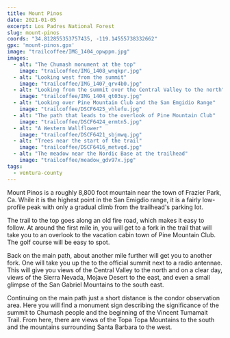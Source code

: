 ```yaml
---
title: Mount Pinos
date: 2021-01-05
excerpt: Los Padres National Forest
slug: mount-pinos
coords: "34.812855353757435, -119.14555738332662"
gpx: 'mount-pinos.gpx'
image: "trailcoffee/IMG_1404_opwppm.jpg"
images:
  - alt: "The Chumash monument at the top"
    image: "trailcoffee/IMG_1408_wnqkpr.jpg"
  - alt: "Looking west from the summit"
    image: "trailcoffee/IMG_1407_qrv4b0.jpg"
  - alt: "Looking from the summit over the Central Valley to the north"
    image: "trailcoffee/IMG_1404_qt03uy.jpg"
  - alt: "Looking over Pine Mountain Club and the San Emgidio Range"
    image: "trailcoffee/DSCF6425_vhlefu.jpg"
  - alt: "The path that leads to the overlook of Pine Mountain Club"
    image: "trailcoffee/DSCF6424_ermtn5.jpg"
  - alt: "A Western Wallflower"
    image: "trailcoffee/DSCF6421_sbjmwq.jpg"
  - alt: "Trees near the start of the trail"
    image: "trailcoffee/DSCF6416_metvqd.jpg"
  - alt: "The meadow near the Nordic Base at the trailhead"
    image: "trailcoffee/meadow_gdv97x.jpg"
tags:
  - ventura-county
---
```

Mount Pinos is a roughly 8,800 foot mountain near the town of Frazier Park, Ca. While it is the highest point in the San Emigdio range, it is a fairly low-profile peak with only a gradual climb from the trailhead's parking lot.

The trail to the top goes along an old fire road, which makes it easy to follow. At around the first mile in, you will get to a fork in the trail that will take you to an overlook to the vacation cabin town of Pine Mountain Club. The golf course will be easy to spot. 

Back on the main path, about another mile further will get you to another fork. One will take you up the to the official summit next to a radio antennae. This will give you views of the Central Valley to the north and on a clear day, views of the Sierra Nevada, Mojave Desert to the east, and even a small glimpse of the San Gabriel Mountains to the south east.

Continuing on the main path just a short distance is the condor observation area. Here you will find a monument sign describing the significance of the summit to Chumash people and the beginning of the Vincent Tumamait Trail. From here, there are views of the Topa Topa Mountains to the south and the mountains surrounding Santa Barbara to the west.
